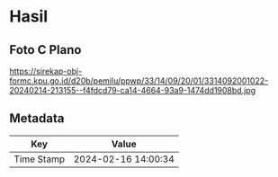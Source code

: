 # Hasil

## Foto C Plano

https://sirekap-obj-formc.kpu.go.id/d20b/pemilu/ppwp/33/14/09/20/01/3314092001022-20240214-213155--f4fdcd79-ca14-4664-93a9-1474dd1908bd.jpg


## Metadata

| Key        | Value               |
| ---------- | ------------------- |
| Time Stamp | 2024-02-16 14:00:34 |



